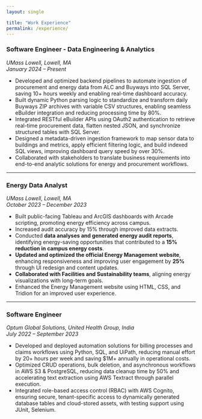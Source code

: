 ```yaml
---
layout: single

title: "Work Experience"
permalink: /experience/
---
```

### **Software Engineer - Data Engineering & Analytics**  
*UMass Lowell, Lowell, MA*  
*January 2024 – Present*  

- Developed and optimized backend pipelines to automate ingestion of procurement and energy data from ALC
and Buyways into SQL Server, saving 10+ hours weekly and enabling real-time dashboard accuracy.
- Built dynamic Python parsing logic to standardize and transform daily Buyways ZIP archives with variable
CSV structures, enabling seamless eBuilder integration and reducing processing time by 80%.
- Integrated RESTful eBuilder APIs using OAuth2 authentication to retrieve real-time procurement data,
flatten nested JSON, and synchronize structured tables with SQL Server.
- Designed a metadata-driven ingestion framework to map sensor data to buildings and metrics, apply efficient
filtering logic, and build indexed SQL views, improving dashboard query speed by over 30%.
- Collaborated with stakeholders to translate business requirements into end-to-end analytic solutions for energy
and procurement workflows.  

---

### **Energy Data Analyst**  
*UMass Lowell, Lowell, MA*  
*October 2023 – December 2023*  

- Built public-facing Tableau and ArcGIS dashboards with Arcade scripting, promoting energy efficiency across
campus.  
- Increased audit accuracy by 15% through improved data extracts.
- Conducted **data analyses and generated energy audit reports**, identifying energy-saving opportunities that contributed to a **15% reduction in campus energy costs**.
- **Updated and optimized the official Energy Management website**, enhancing responsiveness and improving user engagement by **25%** through UI redesign and content updates.  
- **Collaborated with Facilities and Sustainability teams**, aligning energy visualizations with long-term goals.
- Enhanced the Energy Management website using HTML, CSS, and Tridion for an improved user experience.

---

### **Software Engineer**  
*Optum Global Solutions, United Health Group, India*  
*July 2022 – September 2023*  

- Developed and deployed automation solutions for billing processes and claims workflows using Python, SQL, and UiPath, reducing manual effort by 20+ hours per week and saving $1M+ annually in operational costs.
- Optimized CRUD operations, bulk deletion, and asynchronous workflows in AWS S3 & PostgreSQL, reducing data cleanup time by 50% and accelerating text extraction using AWS Textract through parallel execution.
- Integrated role-based access control (RBAC) with AWS Cognito, ensuring secure, tenant-specific access to dynamically generated database tables and cloud-stored assets, with testing support using JUnit, Selenium.

